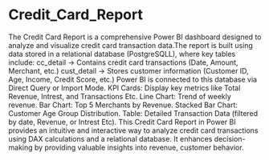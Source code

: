 # Credit_Card_Report
The Credit Card Report is a comprehensive Power BI dashboard designed to analyze and visualize credit card transaction data.The report is built using data stored in a relational database (PostgreSQLL), where key tables 
include:
cc_detail → Contains credit card transactions (Date, Amount, Merchant, etc.)
cust_detail → Stores customer information (Customer ID, Age, Income, Credit Score, etc.)
Power BI is connected to this database via Direct Query or Import Mode.
KPI Cards: Display key metrics like Total Revenue, Intrest, and Transactions Etc.
Line Chart: Trend of weekly revenue.
Bar Chart: Top 5 Merchants by Revenue.
Stacked Bar Chart: Customer Age Group Distribution.
Table: Detailed Transaction Data (filtered by date, Revenue, or Intrest Etc).
This Credit Card Report in Power BI provides an intuitive and interactive way to analyze credit card transactions using DAX calculations and a relational database.
It enhances decision-making by providing valuable insights into revenue, customer behavior.
